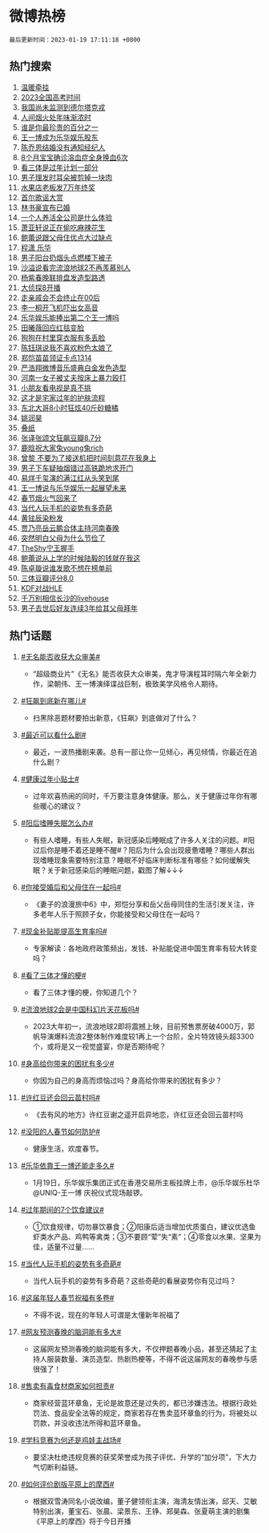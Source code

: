 # 微博热榜

`最后更新时间：2023-01-19 17:11:18 +0800`

## 热门搜索

1. [温暖牵挂](https://m.weibo.cn/search?containerid=100103type%3D1%26t%3D10%26q%3D%23%E6%B8%A9%E6%9A%96%E7%89%B5%E6%8C%82%23&stream_entry_id=51&isnewpage=1&extparam=seat%3D1%26c_type%3D51%26cate%3D10103%26pos%3D0%26filter_type%3Drealtimehot%26dgr%3D0%26display_time%3D1674119477%26pre_seqid%3D16741194773180250566208&luicode=10000011&lfid=106003type%253D25%2526t%253D3%2526disable_hot%253D1%2526filter_type%253Drealtimehot)
1. [2023全国高考时间](https://m.weibo.cn/search?containerid=100103type%3D1%26t%3D10%26q%3D%232023%E5%85%A8%E5%9B%BD%E9%AB%98%E8%80%83%E6%97%B6%E9%97%B4%23&stream_entry_id=31&isnewpage=1&extparam=seat%3D1%26c_type%3D31%26band_rank%3D1%26cate%3D5001%26lcate%3D5001%26pos%3D0%26realpos%3D1%26flag%3D1%26q%3D%25232023%25E5%2585%25A8%25E5%259B%25BD%25E9%25AB%2598%25E8%2580%2583%25E6%2597%25B6%25E9%2597%25B4%2523%26stream_entry_id%3D31%26dgr%3D0%26filter_type%3Drealtimehot%26display_time%3D1674119477%26pre_seqid%3D16741194773180250566208&luicode=10000011&lfid=106003type%253D25%2526t%253D3%2526disable_hot%253D1%2526filter_type%253Drealtimehot)
1. [我国尚未监测到德尔塔克戎](https://m.weibo.cn/search?containerid=100103type%3D1%26t%3D10%26q%3D%23%E6%88%91%E5%9B%BD%E5%B0%9A%E6%9C%AA%E7%9B%91%E6%B5%8B%E5%88%B0%E5%BE%B7%E5%B0%94%E5%A1%94%E5%85%8B%E6%88%8E%23&stream_entry_id=31&isnewpage=1&extparam=seat%3D1%26c_type%3D31%26band_rank%3D2%26cate%3D5001%26lcate%3D5001%26pos%3D1%26realpos%3D2%26flag%3D1%26q%3D%2523%25E6%2588%2591%25E5%259B%25BD%25E5%25B0%259A%25E6%259C%25AA%25E7%259B%2591%25E6%25B5%258B%25E5%2588%25B0%25E5%25BE%25B7%25E5%25B0%2594%25E5%25A1%2594%25E5%2585%258B%25E6%2588%258E%2523%26stream_entry_id%3D31%26dgr%3D0%26filter_type%3Drealtimehot%26display_time%3D1674119477%26pre_seqid%3D16741194773180250566208&luicode=10000011&lfid=106003type%253D25%2526t%253D3%2526disable_hot%253D1%2526filter_type%253Drealtimehot)
1. [人间烟火处年味渐浓时](https://m.weibo.cn/search?containerid=100103type%3D1%26t%3D10%26q%3D%23%E4%BA%BA%E9%97%B4%E7%83%9F%E7%81%AB%E5%A4%84%E5%B9%B4%E5%91%B3%E6%B8%90%E6%B5%93%E6%97%B6%23&stream_entry_id=31&isnewpage=1&extparam=seat%3D1%26c_type%3D31%26band_rank%3D3%26cate%3D5001%26lcate%3D5001%26pos%3D2%26realpos%3D3%26flag%3D0%26q%3D%2523%25E4%25BA%25BA%25E9%2597%25B4%25E7%2583%259F%25E7%2581%25AB%25E5%25A4%2584%25E5%25B9%25B4%25E5%2591%25B3%25E6%25B8%2590%25E6%25B5%2593%25E6%2597%25B6%2523%26stream_entry_id%3D31%26dgr%3D0%26filter_type%3Drealtimehot%26display_time%3D1674119477%26pre_seqid%3D16741194773180250566208&luicode=10000011&lfid=106003type%253D25%2526t%253D3%2526disable_hot%253D1%2526filter_type%253Drealtimehot)
1. [谁是你最珍贵的百分之一](https://m.weibo.cn/search?containerid=100103type%3D1%26t%3D10%26q%3D%23%E8%B0%81%E6%98%AF%E4%BD%A0%E6%9C%80%E7%8F%8D%E8%B4%B5%E7%9A%84%E7%99%BE%E5%88%86%E4%B9%8B%E4%B8%80%23&stream_entry_id=31&isnewpage=1&extparam=seat%3D1%26c_type%3D31%26band_rank%3D4%26topic_ad%3D1%26cate%3D5001%26lcate%3D5001%26pos%3D3%26q%3D%2523%25E8%25B0%2581%25E6%2598%25AF%25E4%25BD%25A0%25E6%259C%2580%25E7%258F%258D%25E8%25B4%25B5%25E7%259A%2584%25E7%2599%25BE%25E5%2588%2586%25E4%25B9%258B%25E4%25B8%2580%2523%26stream_entry_id%3D31%26dgr%3D0%26filter_type%3Drealtimehot%26adid%3D178576%26display_time%3D1674119477%26pre_seqid%3D16741194773180250566208&luicode=10000011&lfid=106003type%253D25%2526t%253D3%2526disable_hot%253D1%2526filter_type%253Drealtimehot)
1. [王一博成为乐华娱乐股东](https://m.weibo.cn/search?containerid=100103type%3D1%26t%3D10%26q%3D%23%E7%8E%8B%E4%B8%80%E5%8D%9A%E6%88%90%E4%B8%BA%E4%B9%90%E5%8D%8E%E5%A8%B1%E4%B9%90%E8%82%A1%E4%B8%9C%23&stream_entry_id=31&isnewpage=1&extparam=seat%3D1%26c_type%3D31%26band_rank%3D4%26cate%3D5001%26lcate%3D5001%26pos%3D4%26realpos%3D4%26flag%3D16%26q%3D%2523%25E7%258E%258B%25E4%25B8%2580%25E5%258D%259A%25E6%2588%2590%25E4%25B8%25BA%25E4%25B9%2590%25E5%258D%258E%25E5%25A8%25B1%25E4%25B9%2590%25E8%2582%25A1%25E4%25B8%259C%2523%26stream_entry_id%3D31%26dgr%3D0%26filter_type%3Drealtimehot%26display_time%3D1674119477%26pre_seqid%3D16741194773180250566208&luicode=10000011&lfid=106003type%253D25%2526t%253D3%2526disable_hot%253D1%2526filter_type%253Drealtimehot)
1. [陈乔恩结婚没有通知经纪人](https://m.weibo.cn/search?containerid=100103type%3D1%26t%3D10%26q%3D%23%E9%99%88%E4%B9%94%E6%81%A9%E7%BB%93%E5%A9%9A%E6%B2%A1%E6%9C%89%E9%80%9A%E7%9F%A5%E7%BB%8F%E7%BA%AA%E4%BA%BA%23&stream_entry_id=31&isnewpage=1&extparam=seat%3D1%26c_type%3D31%26band_rank%3D5%26cate%3D5001%26lcate%3D5001%26pos%3D5%26realpos%3D5%26flag%3D1%26q%3D%2523%25E9%2599%2588%25E4%25B9%2594%25E6%2581%25A9%25E7%25BB%2593%25E5%25A9%259A%25E6%25B2%25A1%25E6%259C%2589%25E9%2580%259A%25E7%259F%25A5%25E7%25BB%258F%25E7%25BA%25AA%25E4%25BA%25BA%2523%26stream_entry_id%3D31%26dgr%3D0%26filter_type%3Drealtimehot%26display_time%3D1674119477%26pre_seqid%3D16741194773180250566208&luicode=10000011&lfid=106003type%253D25%2526t%253D3%2526disable_hot%253D1%2526filter_type%253Drealtimehot)
1. [8个月宝宝确诊溶血症全身换血6次](https://m.weibo.cn/search?containerid=100103type%3D1%26t%3D10%26q%3D%238%E4%B8%AA%E6%9C%88%E5%AE%9D%E5%AE%9D%E7%A1%AE%E8%AF%8A%E6%BA%B6%E8%A1%80%E7%97%87%E5%85%A8%E8%BA%AB%E6%8D%A2%E8%A1%806%E6%AC%A1%23&stream_entry_id=31&isnewpage=1&extparam=seat%3D1%26c_type%3D31%26band_rank%3D6%26cate%3D5001%26lcate%3D5001%26pos%3D6%26realpos%3D6%26flag%3D1%26q%3D%25238%25E4%25B8%25AA%25E6%259C%2588%25E5%25AE%259D%25E5%25AE%259D%25E7%25A1%25AE%25E8%25AF%258A%25E6%25BA%25B6%25E8%25A1%2580%25E7%2597%2587%25E5%2585%25A8%25E8%25BA%25AB%25E6%258D%25A2%25E8%25A1%25806%25E6%25AC%25A1%2523%26stream_entry_id%3D31%26dgr%3D0%26filter_type%3Drealtimehot%26display_time%3D1674119477%26pre_seqid%3D16741194773180250566208&luicode=10000011&lfid=106003type%253D25%2526t%253D3%2526disable_hot%253D1%2526filter_type%253Drealtimehot)
1. [看三体是过年计划一部分](https://m.weibo.cn/search?containerid=100103type%3D1%26t%3D10%26q%3D%23%E7%9C%8B%E4%B8%89%E4%BD%93%E6%98%AF%E8%BF%87%E5%B9%B4%E8%AE%A1%E5%88%92%E4%B8%80%E9%83%A8%E5%88%86%23&stream_entry_id=31&isnewpage=1&extparam=seat%3D1%26c_type%3D31%26band_rank%3D7%26topic_ad%3D1%26cate%3D5001%26lcate%3D5001%26pos%3D7%26q%3D%2523%25E7%259C%258B%25E4%25B8%2589%25E4%25BD%2593%25E6%2598%25AF%25E8%25BF%2587%25E5%25B9%25B4%25E8%25AE%25A1%25E5%2588%2592%25E4%25B8%2580%25E9%2583%25A8%25E5%2588%2586%2523%26stream_entry_id%3D31%26dgr%3D0%26filter_type%3Drealtimehot%26adid%3D178416%26display_time%3D1674119477%26pre_seqid%3D16741194773180250566208&luicode=10000011&lfid=106003type%253D25%2526t%253D3%2526disable_hot%253D1%2526filter_type%253Drealtimehot)
1. [男子理发时耳朵被剪掉一块肉](https://m.weibo.cn/search?containerid=100103type%3D1%26t%3D10%26q%3D%23%E7%94%B7%E5%AD%90%E7%90%86%E5%8F%91%E6%97%B6%E8%80%B3%E6%9C%B5%E8%A2%AB%E5%89%AA%E6%8E%89%E4%B8%80%E5%9D%97%E8%82%89%23&stream_entry_id=31&isnewpage=1&extparam=seat%3D1%26c_type%3D31%26band_rank%3D7%26cate%3D5001%26lcate%3D5001%26pos%3D8%26realpos%3D7%26flag%3D0%26q%3D%2523%25E7%2594%25B7%25E5%25AD%2590%25E7%2590%2586%25E5%258F%2591%25E6%2597%25B6%25E8%2580%25B3%25E6%259C%25B5%25E8%25A2%25AB%25E5%2589%25AA%25E6%258E%2589%25E4%25B8%2580%25E5%259D%2597%25E8%2582%2589%2523%26stream_entry_id%3D31%26dgr%3D0%26filter_type%3Drealtimehot%26display_time%3D1674119477%26pre_seqid%3D16741194773180250566208&luicode=10000011&lfid=106003type%253D25%2526t%253D3%2526disable_hot%253D1%2526filter_type%253Drealtimehot)
1. [水果店老板发7万年终奖](https://m.weibo.cn/search?containerid=100103type%3D1%26t%3D10%26q%3D%23%E6%B0%B4%E6%9E%9C%E5%BA%97%E8%80%81%E6%9D%BF%E5%8F%917%E4%B8%87%E5%B9%B4%E7%BB%88%E5%A5%96%23&stream_entry_id=31&isnewpage=1&extparam=seat%3D1%26c_type%3D31%26band_rank%3D8%26cate%3D5001%26lcate%3D5001%26pos%3D9%26realpos%3D8%26flag%3D0%26q%3D%2523%25E6%25B0%25B4%25E6%259E%259C%25E5%25BA%2597%25E8%2580%2581%25E6%259D%25BF%25E5%258F%25917%25E4%25B8%2587%25E5%25B9%25B4%25E7%25BB%2588%25E5%25A5%2596%2523%26stream_entry_id%3D31%26dgr%3D0%26filter_type%3Drealtimehot%26display_time%3D1674119477%26pre_seqid%3D16741194773180250566208&luicode=10000011&lfid=106003type%253D25%2526t%253D3%2526disable_hot%253D1%2526filter_type%253Drealtimehot)
1. [首尔歌谣大赏](https://m.weibo.cn/search?containerid=100103type%3D1%26t%3D10%26q%3D%E9%A6%96%E5%B0%94%E6%AD%8C%E8%B0%A3%E5%A4%A7%E8%B5%8F&stream_entry_id=31&isnewpage=1&extparam=seat%3D1%26c_type%3D31%26band_rank%3D9%26cate%3D5001%26lcate%3D5001%26pos%3D10%26realpos%3D9%26flag%3D1%26q%3D%25E9%25A6%2596%25E5%25B0%2594%25E6%25AD%258C%25E8%25B0%25A3%25E5%25A4%25A7%25E8%25B5%258F%26stream_entry_id%3D31%26dgr%3D0%26filter_type%3Drealtimehot%26display_time%3D1674119477%26pre_seqid%3D16741194773180250566208&luicode=10000011&lfid=106003type%253D25%2526t%253D3%2526disable_hot%253D1%2526filter_type%253Drealtimehot)
1. [林书豪宣布已婚](https://m.weibo.cn/search?containerid=100103type%3D1%26t%3D10%26q%3D%23%E6%9E%97%E4%B9%A6%E8%B1%AA%E5%AE%A3%E5%B8%83%E5%B7%B2%E5%A9%9A%23&stream_entry_id=31&isnewpage=1&extparam=seat%3D1%26c_type%3D31%26band_rank%3D10%26cate%3D5001%26lcate%3D5001%26pos%3D11%26realpos%3D10%26flag%3D2%26q%3D%2523%25E6%259E%2597%25E4%25B9%25A6%25E8%25B1%25AA%25E5%25AE%25A3%25E5%25B8%2583%25E5%25B7%25B2%25E5%25A9%259A%2523%26stream_entry_id%3D31%26dgr%3D0%26filter_type%3Drealtimehot%26display_time%3D1674119477%26pre_seqid%3D16741194773180250566208&luicode=10000011&lfid=106003type%253D25%2526t%253D3%2526disable_hot%253D1%2526filter_type%253Drealtimehot)
1. [一个人养活全公司是什么体验](https://m.weibo.cn/search?containerid=100103type%3D1%26t%3D10%26q%3D%23%E4%B8%80%E4%B8%AA%E4%BA%BA%E5%85%BB%E6%B4%BB%E5%85%A8%E5%85%AC%E5%8F%B8%E6%98%AF%E4%BB%80%E4%B9%88%E4%BD%93%E9%AA%8C%23&stream_entry_id=31&isnewpage=1&extparam=seat%3D1%26c_type%3D31%26band_rank%3D11%26cate%3D5001%26lcate%3D5001%26pos%3D12%26realpos%3D11%26flag%3D1%26q%3D%2523%25E4%25B8%2580%25E4%25B8%25AA%25E4%25BA%25BA%25E5%2585%25BB%25E6%25B4%25BB%25E5%2585%25A8%25E5%2585%25AC%25E5%258F%25B8%25E6%2598%25AF%25E4%25BB%2580%25E4%25B9%2588%25E4%25BD%2593%25E9%25AA%258C%2523%26stream_entry_id%3D31%26dgr%3D0%26filter_type%3Drealtimehot%26display_time%3D1674119477%26pre_seqid%3D16741194773180250566208&luicode=10000011&lfid=106003type%253D25%2526t%253D3%2526disable_hot%253D1%2526filter_type%253Drealtimehot)
1. [萧亚轩说正在偷吃麻辣花生](https://m.weibo.cn/search?containerid=100103type%3D1%26t%3D10%26q%3D%23%E8%90%A7%E4%BA%9A%E8%BD%A9%E8%AF%B4%E6%AD%A3%E5%9C%A8%E5%81%B7%E5%90%83%E9%BA%BB%E8%BE%A3%E8%8A%B1%E7%94%9F%23&stream_entry_id=31&isnewpage=1&extparam=seat%3D1%26c_type%3D31%26band_rank%3D12%26cate%3D5001%26lcate%3D5001%26pos%3D13%26realpos%3D12%26flag%3D0%26q%3D%2523%25E8%2590%25A7%25E4%25BA%259A%25E8%25BD%25A9%25E8%25AF%25B4%25E6%25AD%25A3%25E5%259C%25A8%25E5%2581%25B7%25E5%2590%2583%25E9%25BA%25BB%25E8%25BE%25A3%25E8%258A%25B1%25E7%2594%259F%2523%26stream_entry_id%3D31%26dgr%3D0%26filter_type%3Drealtimehot%26display_time%3D1674119477%26pre_seqid%3D16741194773180250566208&luicode=10000011&lfid=106003type%253D25%2526t%253D3%2526disable_hot%253D1%2526filter_type%253Drealtimehot)
1. [鲍蕾说跟父母住优点大过缺点](https://m.weibo.cn/search?containerid=100103type%3D1%26t%3D10%26q%3D%23%E9%B2%8D%E8%95%BE%E8%AF%B4%E8%B7%9F%E7%88%B6%E6%AF%8D%E4%BD%8F%E4%BC%98%E7%82%B9%E5%A4%A7%E8%BF%87%E7%BC%BA%E7%82%B9%23&stream_entry_id=31&isnewpage=1&extparam=seat%3D1%26c_type%3D31%26band_rank%3D13%26cate%3D5001%26lcate%3D5001%26pos%3D14%26realpos%3D13%26flag%3D0%26q%3D%2523%25E9%25B2%258D%25E8%2595%25BE%25E8%25AF%25B4%25E8%25B7%259F%25E7%2588%25B6%25E6%25AF%258D%25E4%25BD%258F%25E4%25BC%2598%25E7%2582%25B9%25E5%25A4%25A7%25E8%25BF%2587%25E7%25BC%25BA%25E7%2582%25B9%2523%26stream_entry_id%3D31%26dgr%3D0%26filter_type%3Drealtimehot%26display_time%3D1674119477%26pre_seqid%3D16741194773180250566208&luicode=10000011&lfid=106003type%253D25%2526t%253D3%2526disable_hot%253D1%2526filter_type%253Drealtimehot)
1. [程潇 乐华](https://m.weibo.cn/search?containerid=100103type%3D1%26t%3D10%26q%3D%E7%A8%8B%E6%BD%87+%E4%B9%90%E5%8D%8E&stream_entry_id=31&isnewpage=1&extparam=seat%3D1%26c_type%3D31%26band_rank%3D14%26cate%3D5001%26lcate%3D5001%26pos%3D15%26realpos%3D14%26flag%3D2%26q%3D%25E7%25A8%258B%25E6%25BD%2587%2520%25E4%25B9%2590%25E5%258D%258E%26stream_entry_id%3D31%26dgr%3D0%26filter_type%3Drealtimehot%26display_time%3D1674119477%26pre_seqid%3D16741194773180250566208&luicode=10000011&lfid=106003type%253D25%2526t%253D3%2526disable_hot%253D1%2526filter_type%253Drealtimehot)
1. [男子阳台扔烟头点燃楼下被子](https://m.weibo.cn/search?containerid=100103type%3D1%26t%3D10%26q%3D%23%E7%94%B7%E5%AD%90%E9%98%B3%E5%8F%B0%E6%89%94%E7%83%9F%E5%A4%B4%E7%82%B9%E7%87%83%E6%A5%BC%E4%B8%8B%E8%A2%AB%E5%AD%90%23&stream_entry_id=31&isnewpage=1&extparam=seat%3D1%26c_type%3D31%26band_rank%3D15%26cate%3D5001%26lcate%3D5001%26pos%3D16%26realpos%3D15%26flag%3D1%26q%3D%2523%25E7%2594%25B7%25E5%25AD%2590%25E9%2598%25B3%25E5%258F%25B0%25E6%2589%2594%25E7%2583%259F%25E5%25A4%25B4%25E7%2582%25B9%25E7%2587%2583%25E6%25A5%25BC%25E4%25B8%258B%25E8%25A2%25AB%25E5%25AD%2590%2523%26stream_entry_id%3D31%26dgr%3D0%26filter_type%3Drealtimehot%26display_time%3D1674119477%26pre_seqid%3D16741194773180250566208&luicode=10000011&lfid=106003type%253D25%2526t%253D3%2526disable_hot%253D1%2526filter_type%253Drealtimehot)
1. [沙溢说看完流浪地球2不再羡慕别人](https://m.weibo.cn/search?containerid=100103type%3D1%26t%3D10%26q%3D%23%E6%B2%99%E6%BA%A2%E8%AF%B4%E7%9C%8B%E5%AE%8C%E6%B5%81%E6%B5%AA%E5%9C%B0%E7%90%832%E4%B8%8D%E5%86%8D%E7%BE%A1%E6%85%95%E5%88%AB%E4%BA%BA%23&stream_entry_id=31&isnewpage=1&extparam=seat%3D1%26c_type%3D31%26band_rank%3D16%26cate%3D5001%26lcate%3D5001%26pos%3D17%26realpos%3D16%26flag%3D0%26q%3D%2523%25E6%25B2%2599%25E6%25BA%25A2%25E8%25AF%25B4%25E7%259C%258B%25E5%25AE%258C%25E6%25B5%2581%25E6%25B5%25AA%25E5%259C%25B0%25E7%2590%25832%25E4%25B8%258D%25E5%2586%258D%25E7%25BE%25A1%25E6%2585%2595%25E5%2588%25AB%25E4%25BA%25BA%2523%26stream_entry_id%3D31%26dgr%3D0%26filter_type%3Drealtimehot%26display_time%3D1674119477%26pre_seqid%3D16741194773180250566208&luicode=10000011&lfid=106003type%253D25%2526t%253D3%2526disable_hot%253D1%2526filter_type%253Drealtimehot)
1. [杨紫春晚联排盘发造型路透](https://m.weibo.cn/search?containerid=100103type%3D1%26t%3D10%26q%3D%23%E6%9D%A8%E7%B4%AB%E6%98%A5%E6%99%9A%E8%81%94%E6%8E%92%E7%9B%98%E5%8F%91%E9%80%A0%E5%9E%8B%E8%B7%AF%E9%80%8F%23&stream_entry_id=31&isnewpage=1&extparam=seat%3D1%26c_type%3D31%26band_rank%3D17%26cate%3D5001%26lcate%3D5001%26pos%3D18%26realpos%3D17%26flag%3D1%26q%3D%2523%25E6%259D%25A8%25E7%25B4%25AB%25E6%2598%25A5%25E6%2599%259A%25E8%2581%2594%25E6%258E%2592%25E7%259B%2598%25E5%258F%2591%25E9%2580%25A0%25E5%259E%258B%25E8%25B7%25AF%25E9%2580%258F%2523%26stream_entry_id%3D31%26dgr%3D0%26filter_type%3Drealtimehot%26display_time%3D1674119477%26pre_seqid%3D16741194773180250566208&luicode=10000011&lfid=106003type%253D25%2526t%253D3%2526disable_hot%253D1%2526filter_type%253Drealtimehot)
1. [大侦探8开播](https://m.weibo.cn/search?containerid=100103type%3D1%26t%3D10%26q%3D%23%E5%A4%A7%E4%BE%A6%E6%8E%A28%E5%BC%80%E6%92%AD%23&stream_entry_id=31&isnewpage=1&extparam=seat%3D1%26c_type%3D31%26band_rank%3D18%26cate%3D5001%26lcate%3D5001%26pos%3D19%26realpos%3D18%26flag%3D1%26q%3D%2523%25E5%25A4%25A7%25E4%25BE%25A6%25E6%258E%25A28%25E5%25BC%2580%25E6%2592%25AD%2523%26stream_entry_id%3D31%26dgr%3D0%26filter_type%3Drealtimehot%26display_time%3D1674119477%26pre_seqid%3D16741194773180250566208&luicode=10000011&lfid=106003type%253D25%2526t%253D3%2526disable_hot%253D1%2526filter_type%253Drealtimehot)
1. [走亲戚会不会终止在00后](https://m.weibo.cn/search?containerid=100103type%3D1%26t%3D10%26q%3D%23%E8%B5%B0%E4%BA%B2%E6%88%9A%E4%BC%9A%E4%B8%8D%E4%BC%9A%E7%BB%88%E6%AD%A2%E5%9C%A800%E5%90%8E%23&stream_entry_id=31&isnewpage=1&extparam=seat%3D1%26c_type%3D31%26band_rank%3D19%26cate%3D5001%26lcate%3D5001%26pos%3D20%26realpos%3D19%26flag%3D1%26q%3D%2523%25E8%25B5%25B0%25E4%25BA%25B2%25E6%2588%259A%25E4%25BC%259A%25E4%25B8%258D%25E4%25BC%259A%25E7%25BB%2588%25E6%25AD%25A2%25E5%259C%25A800%25E5%2590%258E%2523%26stream_entry_id%3D31%26dgr%3D0%26filter_type%3Drealtimehot%26display_time%3D1674119477%26pre_seqid%3D16741194773180250566208&luicode=10000011&lfid=106003type%253D25%2526t%253D3%2526disable_hot%253D1%2526filter_type%253Drealtimehot)
1. [李一桐开飞机吓出女高音](https://m.weibo.cn/search?containerid=100103type%3D1%26t%3D10%26q%3D%23%E6%9D%8E%E4%B8%80%E6%A1%90%E5%BC%80%E9%A3%9E%E6%9C%BA%E5%90%93%E5%87%BA%E5%A5%B3%E9%AB%98%E9%9F%B3%23&stream_entry_id=31&isnewpage=1&extparam=seat%3D1%26c_type%3D31%26band_rank%3D20%26cate%3D5001%26lcate%3D5001%26pos%3D21%26realpos%3D20%26flag%3D1%26q%3D%2523%25E6%259D%258E%25E4%25B8%2580%25E6%25A1%2590%25E5%25BC%2580%25E9%25A3%259E%25E6%259C%25BA%25E5%2590%2593%25E5%2587%25BA%25E5%25A5%25B3%25E9%25AB%2598%25E9%259F%25B3%2523%26stream_entry_id%3D31%26dgr%3D0%26filter_type%3Drealtimehot%26display_time%3D1674119477%26pre_seqid%3D16741194773180250566208&luicode=10000011&lfid=106003type%253D25%2526t%253D3%2526disable_hot%253D1%2526filter_type%253Drealtimehot)
1. [乐华娱乐能捧出第二个王一博吗](https://m.weibo.cn/search?containerid=100103type%3D1%26t%3D10%26q%3D%23%E4%B9%90%E5%8D%8E%E5%A8%B1%E4%B9%90%E8%83%BD%E6%8D%A7%E5%87%BA%E7%AC%AC%E4%BA%8C%E4%B8%AA%E7%8E%8B%E4%B8%80%E5%8D%9A%E5%90%97%23&stream_entry_id=31&isnewpage=1&extparam=seat%3D1%26c_type%3D31%26band_rank%3D21%26cate%3D5001%26lcate%3D5001%26pos%3D22%26realpos%3D21%26flag%3D1%26q%3D%2523%25E4%25B9%2590%25E5%258D%258E%25E5%25A8%25B1%25E4%25B9%2590%25E8%2583%25BD%25E6%258D%25A7%25E5%2587%25BA%25E7%25AC%25AC%25E4%25BA%258C%25E4%25B8%25AA%25E7%258E%258B%25E4%25B8%2580%25E5%258D%259A%25E5%2590%2597%2523%26stream_entry_id%3D31%26dgr%3D0%26filter_type%3Drealtimehot%26display_time%3D1674119477%26pre_seqid%3D16741194773180250566208&luicode=10000011&lfid=106003type%253D25%2526t%253D3%2526disable_hot%253D1%2526filter_type%253Drealtimehot)
1. [田曦薇回应红毯变脸](https://m.weibo.cn/search?containerid=100103type%3D1%26t%3D10%26q%3D%23%E7%94%B0%E6%9B%A6%E8%96%87%E5%9B%9E%E5%BA%94%E7%BA%A2%E6%AF%AF%E5%8F%98%E8%84%B8%23&stream_entry_id=31&isnewpage=1&extparam=seat%3D1%26c_type%3D31%26band_rank%3D22%26cate%3D5001%26lcate%3D5001%26pos%3D23%26realpos%3D22%26flag%3D2%26q%3D%2523%25E7%2594%25B0%25E6%259B%25A6%25E8%2596%2587%25E5%259B%259E%25E5%25BA%2594%25E7%25BA%25A2%25E6%25AF%25AF%25E5%258F%2598%25E8%2584%25B8%2523%26stream_entry_id%3D31%26dgr%3D0%26filter_type%3Drealtimehot%26display_time%3D1674119477%26pre_seqid%3D16741194773180250566208&luicode=10000011&lfid=106003type%253D25%2526t%253D3%2526disable_hot%253D1%2526filter_type%253Drealtimehot)
1. [狗狗在村里穿衣服有多丢脸](https://m.weibo.cn/search?containerid=100103type%3D1%26t%3D10%26q%3D%23%E7%8B%97%E7%8B%97%E5%9C%A8%E6%9D%91%E9%87%8C%E7%A9%BF%E8%A1%A3%E6%9C%8D%E6%9C%89%E5%A4%9A%E4%B8%A2%E8%84%B8%23&stream_entry_id=31&isnewpage=1&extparam=seat%3D1%26c_type%3D31%26band_rank%3D23%26cate%3D5001%26lcate%3D5001%26pos%3D24%26realpos%3D23%26flag%3D0%26q%3D%2523%25E7%258B%2597%25E7%258B%2597%25E5%259C%25A8%25E6%259D%2591%25E9%2587%258C%25E7%25A9%25BF%25E8%25A1%25A3%25E6%259C%258D%25E6%259C%2589%25E5%25A4%259A%25E4%25B8%25A2%25E8%2584%25B8%2523%26stream_entry_id%3D31%26dgr%3D0%26filter_type%3Drealtimehot%26display_time%3D1674119477%26pre_seqid%3D16741194773180250566208&luicode=10000011&lfid=106003type%253D25%2526t%253D3%2526disable_hot%253D1%2526filter_type%253Drealtimehot)
1. [陈钰琪说我不喜欢粉色太娘了](https://m.weibo.cn/search?containerid=100103type%3D1%26t%3D10%26q%3D%23%E9%99%88%E9%92%B0%E7%90%AA%E8%AF%B4%E6%88%91%E4%B8%8D%E5%96%9C%E6%AC%A2%E7%B2%89%E8%89%B2%E5%A4%AA%E5%A8%98%E4%BA%86%23&stream_entry_id=31&isnewpage=1&extparam=seat%3D1%26c_type%3D31%26band_rank%3D24%26cate%3D5001%26lcate%3D5001%26pos%3D25%26realpos%3D24%26flag%3D0%26q%3D%2523%25E9%2599%2588%25E9%2592%25B0%25E7%2590%25AA%25E8%25AF%25B4%25E6%2588%2591%25E4%25B8%258D%25E5%2596%259C%25E6%25AC%25A2%25E7%25B2%2589%25E8%2589%25B2%25E5%25A4%25AA%25E5%25A8%2598%25E4%25BA%2586%2523%26stream_entry_id%3D31%26dgr%3D0%26filter_type%3Drealtimehot%26display_time%3D1674119477%26pre_seqid%3D16741194773180250566208&luicode=10000011&lfid=106003type%253D25%2526t%253D3%2526disable_hot%253D1%2526filter_type%253Drealtimehot)
1. [郑恺苗苗领证卡点1314](https://m.weibo.cn/search?containerid=100103type%3D1%26t%3D10%26q%3D%23%E9%83%91%E6%81%BA%E8%8B%97%E8%8B%97%E9%A2%86%E8%AF%81%E5%8D%A1%E7%82%B91314%23&stream_entry_id=31&isnewpage=1&extparam=seat%3D1%26c_type%3D31%26band_rank%3D25%26cate%3D5001%26lcate%3D5001%26pos%3D26%26realpos%3D25%26flag%3D2%26q%3D%2523%25E9%2583%2591%25E6%2581%25BA%25E8%258B%2597%25E8%258B%2597%25E9%25A2%2586%25E8%25AF%2581%25E5%258D%25A1%25E7%2582%25B91314%2523%26stream_entry_id%3D31%26dgr%3D0%26filter_type%3Drealtimehot%26display_time%3D1674119477%26pre_seqid%3D16741194773180250566208&luicode=10000011&lfid=106003type%253D25%2526t%253D3%2526disable_hot%253D1%2526filter_type%253Drealtimehot)
1. [严浩翔微博音乐盛典白金发色造型](https://m.weibo.cn/search?containerid=100103type%3D1%26t%3D10%26q%3D%23%E4%B8%A5%E6%B5%A9%E7%BF%94%E5%BE%AE%E5%8D%9A%E9%9F%B3%E4%B9%90%E7%9B%9B%E5%85%B8%E7%99%BD%E9%87%91%E5%8F%91%E8%89%B2%E9%80%A0%E5%9E%8B%23&stream_entry_id=31&isnewpage=1&extparam=seat%3D1%26c_type%3D31%26band_rank%3D26%26cate%3D5001%26lcate%3D5001%26pos%3D27%26realpos%3D26%26flag%3D1%26q%3D%2523%25E4%25B8%25A5%25E6%25B5%25A9%25E7%25BF%2594%25E5%25BE%25AE%25E5%258D%259A%25E9%259F%25B3%25E4%25B9%2590%25E7%259B%259B%25E5%2585%25B8%25E7%2599%25BD%25E9%2587%2591%25E5%258F%2591%25E8%2589%25B2%25E9%2580%25A0%25E5%259E%258B%2523%26stream_entry_id%3D31%26dgr%3D0%26filter_type%3Drealtimehot%26display_time%3D1674119477%26pre_seqid%3D16741194773180250566208&luicode=10000011&lfid=106003type%253D25%2526t%253D3%2526disable_hot%253D1%2526filter_type%253Drealtimehot)
1. [河南一女子被丈夫按床上暴力殴打](https://m.weibo.cn/search?containerid=100103type%3D1%26t%3D10%26q%3D%23%E6%B2%B3%E5%8D%97%E4%B8%80%E5%A5%B3%E5%AD%90%E8%A2%AB%E4%B8%88%E5%A4%AB%E6%8C%89%E5%BA%8A%E4%B8%8A%E6%9A%B4%E5%8A%9B%E6%AE%B4%E6%89%93%23&stream_entry_id=31&isnewpage=1&extparam=seat%3D1%26c_type%3D31%26band_rank%3D27%26cate%3D5001%26lcate%3D5001%26pos%3D28%26realpos%3D27%26flag%3D1%26q%3D%2523%25E6%25B2%25B3%25E5%258D%2597%25E4%25B8%2580%25E5%25A5%25B3%25E5%25AD%2590%25E8%25A2%25AB%25E4%25B8%2588%25E5%25A4%25AB%25E6%258C%2589%25E5%25BA%258A%25E4%25B8%258A%25E6%259A%25B4%25E5%258A%259B%25E6%25AE%25B4%25E6%2589%2593%2523%26stream_entry_id%3D31%26dgr%3D0%26filter_type%3Drealtimehot%26display_time%3D1674119477%26pre_seqid%3D16741194773180250566208&luicode=10000011&lfid=106003type%253D25%2526t%253D3%2526disable_hot%253D1%2526filter_type%253Drealtimehot)
1. [小朋友看电视是真不挑](https://m.weibo.cn/search?containerid=100103type%3D1%26t%3D10%26q%3D%23%E5%B0%8F%E6%9C%8B%E5%8F%8B%E7%9C%8B%E7%94%B5%E8%A7%86%E6%98%AF%E7%9C%9F%E4%B8%8D%E6%8C%91%23&stream_entry_id=31&isnewpage=1&extparam=seat%3D1%26c_type%3D31%26band_rank%3D28%26cate%3D5001%26lcate%3D5001%26pos%3D29%26realpos%3D28%26flag%3D1%26q%3D%2523%25E5%25B0%258F%25E6%259C%258B%25E5%258F%258B%25E7%259C%258B%25E7%2594%25B5%25E8%25A7%2586%25E6%2598%25AF%25E7%259C%259F%25E4%25B8%258D%25E6%258C%2591%2523%26stream_entry_id%3D31%26dgr%3D0%26filter_type%3Drealtimehot%26display_time%3D1674119477%26pre_seqid%3D16741194773180250566208&luicode=10000011&lfid=106003type%253D25%2526t%253D3%2526disable_hot%253D1%2526filter_type%253Drealtimehot)
1. [这才是宅家过年的护肤流程](https://m.weibo.cn/search?containerid=100103type%3D1%26t%3D10%26q%3D%23%E8%BF%99%E6%89%8D%E6%98%AF%E5%AE%85%E5%AE%B6%E8%BF%87%E5%B9%B4%E7%9A%84%E6%8A%A4%E8%82%A4%E6%B5%81%E7%A8%8B%23&stream_entry_id=31&isnewpage=1&extparam=seat%3D1%26c_type%3D31%26band_rank%3D29%26cate%3D5001%26lcate%3D5001%26pos%3D30%26realpos%3D29%26flag%3D1%26q%3D%2523%25E8%25BF%2599%25E6%2589%258D%25E6%2598%25AF%25E5%25AE%2585%25E5%25AE%25B6%25E8%25BF%2587%25E5%25B9%25B4%25E7%259A%2584%25E6%258A%25A4%25E8%2582%25A4%25E6%25B5%2581%25E7%25A8%258B%2523%26stream_entry_id%3D31%26dgr%3D0%26filter_type%3Drealtimehot%26display_time%3D1674119477%26pre_seqid%3D16741194773180250566208&luicode=10000011&lfid=106003type%253D25%2526t%253D3%2526disable_hot%253D1%2526filter_type%253Drealtimehot)
1. [东北大哥8小时狂炫40斤砂糖橘](https://m.weibo.cn/search?containerid=100103type%3D1%26t%3D10%26q%3D%23%E4%B8%9C%E5%8C%97%E5%A4%A7%E5%93%A58%E5%B0%8F%E6%97%B6%E7%8B%82%E7%82%AB40%E6%96%A4%E7%A0%82%E7%B3%96%E6%A9%98%23&stream_entry_id=31&isnewpage=1&extparam=seat%3D1%26c_type%3D31%26band_rank%3D30%26cate%3D5001%26lcate%3D5001%26pos%3D31%26realpos%3D30%26flag%3D0%26q%3D%2523%25E4%25B8%259C%25E5%258C%2597%25E5%25A4%25A7%25E5%2593%25A58%25E5%25B0%258F%25E6%2597%25B6%25E7%258B%2582%25E7%2582%25AB40%25E6%2596%25A4%25E7%25A0%2582%25E7%25B3%2596%25E6%25A9%2598%2523%26stream_entry_id%3D31%26dgr%3D0%26filter_type%3Drealtimehot%26display_time%3D1674119477%26pre_seqid%3D16741194773180250566208&luicode=10000011&lfid=106003type%253D25%2526t%253D3%2526disable_hot%253D1%2526filter_type%253Drealtimehot)
1. [姚润昊](https://m.weibo.cn/search?containerid=100103type%3D1%26t%3D10%26q%3D%E5%A7%9A%E6%B6%A6%E6%98%8A&stream_entry_id=31&isnewpage=1&extparam=seat%3D1%26c_type%3D31%26band_rank%3D31%26cate%3D5001%26lcate%3D5001%26pos%3D32%26realpos%3D31%26flag%3D0%26q%3D%25E5%25A7%259A%25E6%25B6%25A6%25E6%2598%258A%26stream_entry_id%3D31%26dgr%3D0%26filter_type%3Drealtimehot%26display_time%3D1674119477%26pre_seqid%3D16741194773180250566208&luicode=10000011&lfid=106003type%253D25%2526t%253D3%2526disable_hot%253D1%2526filter_type%253Drealtimehot)
1. [叠纸](https://m.weibo.cn/search?containerid=100103type%3D1%26t%3D10%26q%3D%E5%8F%A0%E7%BA%B8&stream_entry_id=31&isnewpage=1&extparam=seat%3D1%26c_type%3D31%26band_rank%3D32%26cate%3D5001%26lcate%3D5001%26pos%3D33%26realpos%3D32%26flag%3D0%26q%3D%25E5%258F%25A0%25E7%25BA%25B8%26stream_entry_id%3D31%26dgr%3D0%26filter_type%3Drealtimehot%26display_time%3D1674119477%26pre_seqid%3D16741194773180250566208&luicode=10000011&lfid=106003type%253D25%2526t%253D3%2526disable_hot%253D1%2526filter_type%253Drealtimehot)
1. [张译张颂文狂飙豆瓣8.7分](https://m.weibo.cn/search?containerid=100103type%3D1%26t%3D10%26q%3D%23%E5%BC%A0%E8%AF%91%E5%BC%A0%E9%A2%82%E6%96%87%E7%8B%82%E9%A3%99%E8%B1%86%E7%93%A38.7%E5%88%86%23&stream_entry_id=31&isnewpage=1&extparam=seat%3D1%26c_type%3D31%26band_rank%3D33%26cate%3D5001%26lcate%3D5001%26pos%3D34%26realpos%3D33%26flag%3D1%26q%3D%2523%25E5%25BC%25A0%25E8%25AF%2591%25E5%25BC%25A0%25E9%25A2%2582%25E6%2596%2587%25E7%258B%2582%25E9%25A3%2599%25E8%25B1%2586%25E7%2593%25A38.7%25E5%2588%2586%2523%26stream_entry_id%3D31%26dgr%3D0%26filter_type%3Drealtimehot%26display_time%3D1674119477%26pre_seqid%3D16741194773180250566208&luicode=10000011&lfid=106003type%253D25%2526t%253D3%2526disable_hot%253D1%2526filter_type%253Drealtimehot)
1. [鹿晗祝大家兔young兔rich](https://m.weibo.cn/search?containerid=100103type%3D1%26t%3D10%26q%3D%23%E9%B9%BF%E6%99%97%E7%A5%9D%E5%A4%A7%E5%AE%B6%E5%85%94young%E5%85%94rich%23&stream_entry_id=31&isnewpage=1&extparam=seat%3D1%26c_type%3D31%26band_rank%3D34%26cate%3D5001%26lcate%3D5001%26pos%3D35%26realpos%3D34%26flag%3D0%26q%3D%2523%25E9%25B9%25BF%25E6%2599%2597%25E7%25A5%259D%25E5%25A4%25A7%25E5%25AE%25B6%25E5%2585%2594young%25E5%2585%2594rich%2523%26stream_entry_id%3D31%26dgr%3D0%26filter_type%3Drealtimehot%26display_time%3D1674119477%26pre_seqid%3D16741194773180250566208&luicode=10000011&lfid=106003type%253D25%2526t%253D3%2526disable_hot%253D1%2526filter_type%253Drealtimehot)
1. [曾黎 不要为了接送机把时间刻意花在我身上](https://m.weibo.cn/search?containerid=100103type%3D1%26t%3D10%26q%3D%E6%9B%BE%E9%BB%8E+%E4%B8%8D%E8%A6%81%E4%B8%BA%E4%BA%86%E6%8E%A5%E9%80%81%E6%9C%BA%E6%8A%8A%E6%97%B6%E9%97%B4%E5%88%BB%E6%84%8F%E8%8A%B1%E5%9C%A8%E6%88%91%E8%BA%AB%E4%B8%8A&stream_entry_id=31&isnewpage=1&extparam=seat%3D1%26c_type%3D31%26band_rank%3D35%26cate%3D5001%26lcate%3D5001%26pos%3D36%26realpos%3D35%26flag%3D1%26q%3D%25E6%259B%25BE%25E9%25BB%258E%2520%25E4%25B8%258D%25E8%25A6%2581%25E4%25B8%25BA%25E4%25BA%2586%25E6%258E%25A5%25E9%2580%2581%25E6%259C%25BA%25E6%258A%258A%25E6%2597%25B6%25E9%2597%25B4%25E5%2588%25BB%25E6%2584%258F%25E8%258A%25B1%25E5%259C%25A8%25E6%2588%2591%25E8%25BA%25AB%25E4%25B8%258A%26stream_entry_id%3D31%26dgr%3D0%26filter_type%3Drealtimehot%26display_time%3D1674119477%26pre_seqid%3D16741194773180250566208&luicode=10000011&lfid=106003type%253D25%2526t%253D3%2526disable_hot%253D1%2526filter_type%253Drealtimehot)
1. [男子下车疑抽烟错过高铁跪地求开门](https://m.weibo.cn/search?containerid=100103type%3D1%26t%3D10%26q%3D%23%E7%94%B7%E5%AD%90%E4%B8%8B%E8%BD%A6%E7%96%91%E6%8A%BD%E7%83%9F%E9%94%99%E8%BF%87%E9%AB%98%E9%93%81%E8%B7%AA%E5%9C%B0%E6%B1%82%E5%BC%80%E9%97%A8%23&stream_entry_id=31&isnewpage=1&extparam=seat%3D1%26c_type%3D31%26band_rank%3D36%26cate%3D5001%26lcate%3D5001%26pos%3D37%26realpos%3D36%26flag%3D1%26q%3D%2523%25E7%2594%25B7%25E5%25AD%2590%25E4%25B8%258B%25E8%25BD%25A6%25E7%2596%2591%25E6%258A%25BD%25E7%2583%259F%25E9%2594%2599%25E8%25BF%2587%25E9%25AB%2598%25E9%2593%2581%25E8%25B7%25AA%25E5%259C%25B0%25E6%25B1%2582%25E5%25BC%2580%25E9%2597%25A8%2523%26stream_entry_id%3D31%26dgr%3D0%26filter_type%3Drealtimehot%26display_time%3D1674119477%26pre_seqid%3D16741194773180250566208&luicode=10000011&lfid=106003type%253D25%2526t%253D3%2526disable_hot%253D1%2526filter_type%253Drealtimehot)
1. [易烊千玺演的满江红从头笑到尾](https://m.weibo.cn/search?containerid=100103type%3D1%26t%3D10%26q%3D%23%E6%98%93%E7%83%8A%E5%8D%83%E7%8E%BA%E6%BC%94%E7%9A%84%E6%BB%A1%E6%B1%9F%E7%BA%A2%E4%BB%8E%E5%A4%B4%E7%AC%91%E5%88%B0%E5%B0%BE%23&stream_entry_id=31&isnewpage=1&extparam=seat%3D1%26c_type%3D31%26band_rank%3D37%26cate%3D5001%26lcate%3D5001%26pos%3D38%26realpos%3D37%26flag%3D0%26q%3D%2523%25E6%2598%2593%25E7%2583%258A%25E5%258D%2583%25E7%258E%25BA%25E6%25BC%2594%25E7%259A%2584%25E6%25BB%25A1%25E6%25B1%259F%25E7%25BA%25A2%25E4%25BB%258E%25E5%25A4%25B4%25E7%25AC%2591%25E5%2588%25B0%25E5%25B0%25BE%2523%26stream_entry_id%3D31%26dgr%3D0%26filter_type%3Drealtimehot%26display_time%3D1674119477%26pre_seqid%3D16741194773180250566208&luicode=10000011&lfid=106003type%253D25%2526t%253D3%2526disable_hot%253D1%2526filter_type%253Drealtimehot)
1. [王一博说与乐华娱乐一起展望未来](https://m.weibo.cn/search?containerid=100103type%3D1%26t%3D10%26q%3D%23%E7%8E%8B%E4%B8%80%E5%8D%9A%E8%AF%B4%E4%B8%8E%E4%B9%90%E5%8D%8E%E5%A8%B1%E4%B9%90%E4%B8%80%E8%B5%B7%E5%B1%95%E6%9C%9B%E6%9C%AA%E6%9D%A5%23&stream_entry_id=31&isnewpage=1&extparam=seat%3D1%26c_type%3D31%26band_rank%3D38%26cate%3D5001%26lcate%3D5001%26pos%3D39%26realpos%3D38%26flag%3D1%26q%3D%2523%25E7%258E%258B%25E4%25B8%2580%25E5%258D%259A%25E8%25AF%25B4%25E4%25B8%258E%25E4%25B9%2590%25E5%258D%258E%25E5%25A8%25B1%25E4%25B9%2590%25E4%25B8%2580%25E8%25B5%25B7%25E5%25B1%2595%25E6%259C%259B%25E6%259C%25AA%25E6%259D%25A5%2523%26stream_entry_id%3D31%26dgr%3D0%26filter_type%3Drealtimehot%26display_time%3D1674119477%26pre_seqid%3D16741194773180250566208&luicode=10000011&lfid=106003type%253D25%2526t%253D3%2526disable_hot%253D1%2526filter_type%253Drealtimehot)
1. [春节烟火气回来了](https://m.weibo.cn/search?containerid=100103type%3D1%26t%3D10%26q%3D%23%E6%98%A5%E8%8A%82%E7%83%9F%E7%81%AB%E6%B0%94%E5%9B%9E%E6%9D%A5%E4%BA%86%23&stream_entry_id=31&isnewpage=1&extparam=seat%3D1%26c_type%3D31%26band_rank%3D39%26cate%3D5001%26lcate%3D5001%26pos%3D40%26realpos%3D39%26flag%3D1%26q%3D%2523%25E6%2598%25A5%25E8%258A%2582%25E7%2583%259F%25E7%2581%25AB%25E6%25B0%2594%25E5%259B%259E%25E6%259D%25A5%25E4%25BA%2586%2523%26stream_entry_id%3D31%26dgr%3D0%26filter_type%3Drealtimehot%26display_time%3D1674119477%26pre_seqid%3D16741194773180250566208&luicode=10000011&lfid=106003type%253D25%2526t%253D3%2526disable_hot%253D1%2526filter_type%253Drealtimehot)
1. [当代人玩手机的姿势有多奇葩](https://m.weibo.cn/search?containerid=100103type%3D1%26t%3D10%26q%3D%23%E5%BD%93%E4%BB%A3%E4%BA%BA%E7%8E%A9%E6%89%8B%E6%9C%BA%E7%9A%84%E5%A7%BF%E5%8A%BF%E6%9C%89%E5%A4%9A%E5%A5%87%E8%91%A9%23&stream_entry_id=31&isnewpage=1&extparam=seat%3D1%26c_type%3D31%26band_rank%3D40%26cate%3D5001%26lcate%3D5001%26pos%3D41%26realpos%3D40%26flag%3D1%26q%3D%2523%25E5%25BD%2593%25E4%25BB%25A3%25E4%25BA%25BA%25E7%258E%25A9%25E6%2589%258B%25E6%259C%25BA%25E7%259A%2584%25E5%25A7%25BF%25E5%258A%25BF%25E6%259C%2589%25E5%25A4%259A%25E5%25A5%2587%25E8%2591%25A9%2523%26stream_entry_id%3D31%26dgr%3D0%26filter_type%3Drealtimehot%26display_time%3D1674119477%26pre_seqid%3D16741194773180250566208&luicode=10000011&lfid=106003type%253D25%2526t%253D3%2526disable_hot%253D1%2526filter_type%253Drealtimehot)
1. [黄铉辰染粉发](https://m.weibo.cn/search?containerid=100103type%3D1%26t%3D10%26q%3D%23%E9%BB%84%E9%93%89%E8%BE%B0%E6%9F%93%E7%B2%89%E5%8F%91%23&stream_entry_id=31&isnewpage=1&extparam=seat%3D1%26c_type%3D31%26band_rank%3D41%26cate%3D5001%26lcate%3D5001%26pos%3D42%26realpos%3D41%26flag%3D1%26q%3D%2523%25E9%25BB%2584%25E9%2593%2589%25E8%25BE%25B0%25E6%259F%2593%25E7%25B2%2589%25E5%258F%2591%2523%26stream_entry_id%3D31%26dgr%3D0%26filter_type%3Drealtimehot%26display_time%3D1674119477%26pre_seqid%3D16741194773180250566208&luicode=10000011&lfid=106003type%253D25%2526t%253D3%2526disable_hot%253D1%2526filter_type%253Drealtimehot)
1. [贾乃亮岳云鹏合体主持河南春晚](https://m.weibo.cn/search?containerid=100103type%3D1%26t%3D10%26q%3D%23%E8%B4%BE%E4%B9%83%E4%BA%AE%E5%B2%B3%E4%BA%91%E9%B9%8F%E5%90%88%E4%BD%93%E4%B8%BB%E6%8C%81%E6%B2%B3%E5%8D%97%E6%98%A5%E6%99%9A%23&stream_entry_id=31&isnewpage=1&extparam=seat%3D1%26c_type%3D31%26band_rank%3D42%26cate%3D5001%26lcate%3D5001%26pos%3D43%26realpos%3D42%26flag%3D1%26q%3D%2523%25E8%25B4%25BE%25E4%25B9%2583%25E4%25BA%25AE%25E5%25B2%25B3%25E4%25BA%2591%25E9%25B9%258F%25E5%2590%2588%25E4%25BD%2593%25E4%25B8%25BB%25E6%258C%2581%25E6%25B2%25B3%25E5%258D%2597%25E6%2598%25A5%25E6%2599%259A%2523%26stream_entry_id%3D31%26dgr%3D0%26filter_type%3Drealtimehot%26display_time%3D1674119477%26pre_seqid%3D16741194773180250566208&luicode=10000011&lfid=106003type%253D25%2526t%253D3%2526disable_hot%253D1%2526filter_type%253Drealtimehot)
1. [突然明白父母为什么节俭了](https://m.weibo.cn/search?containerid=100103type%3D1%26t%3D10%26q%3D%23%E7%AA%81%E7%84%B6%E6%98%8E%E7%99%BD%E7%88%B6%E6%AF%8D%E4%B8%BA%E4%BB%80%E4%B9%88%E8%8A%82%E4%BF%AD%E4%BA%86%23&stream_entry_id=31&isnewpage=1&extparam=seat%3D1%26c_type%3D31%26band_rank%3D43%26cate%3D5001%26lcate%3D5001%26pos%3D44%26realpos%3D43%26flag%3D0%26q%3D%2523%25E7%25AA%2581%25E7%2584%25B6%25E6%2598%258E%25E7%2599%25BD%25E7%2588%25B6%25E6%25AF%258D%25E4%25B8%25BA%25E4%25BB%2580%25E4%25B9%2588%25E8%258A%2582%25E4%25BF%25AD%25E4%25BA%2586%2523%26stream_entry_id%3D31%26dgr%3D0%26filter_type%3Drealtimehot%26display_time%3D1674119477%26pre_seqid%3D16741194773180250566208&luicode=10000011&lfid=106003type%253D25%2526t%253D3%2526disable_hot%253D1%2526filter_type%253Drealtimehot)
1. [TheShy宁王握手](https://m.weibo.cn/search?containerid=100103type%3D1%26t%3D10%26q%3D%23TheShy%E5%AE%81%E7%8E%8B%E6%8F%A1%E6%89%8B%23&stream_entry_id=31&isnewpage=1&extparam=seat%3D1%26c_type%3D31%26band_rank%3D44%26cate%3D5001%26lcate%3D5001%26pos%3D45%26realpos%3D44%26flag%3D0%26q%3D%2523TheShy%25E5%25AE%2581%25E7%258E%258B%25E6%258F%25A1%25E6%2589%258B%2523%26stream_entry_id%3D31%26dgr%3D0%26filter_type%3Drealtimehot%26display_time%3D1674119477%26pre_seqid%3D16741194773180250566208&luicode=10000011&lfid=106003type%253D25%2526t%253D3%2526disable_hot%253D1%2526filter_type%253Drealtimehot)
1. [鲍蕾说从上学的时候陆毅的钱就在我这](https://m.weibo.cn/search?containerid=100103type%3D1%26t%3D10%26q%3D%23%E9%B2%8D%E8%95%BE%E8%AF%B4%E4%BB%8E%E4%B8%8A%E5%AD%A6%E7%9A%84%E6%97%B6%E5%80%99%E9%99%86%E6%AF%85%E7%9A%84%E9%92%B1%E5%B0%B1%E5%9C%A8%E6%88%91%E8%BF%99%23&stream_entry_id=31&isnewpage=1&extparam=seat%3D1%26c_type%3D31%26band_rank%3D45%26cate%3D5001%26lcate%3D5001%26pos%3D46%26realpos%3D45%26flag%3D0%26q%3D%2523%25E9%25B2%258D%25E8%2595%25BE%25E8%25AF%25B4%25E4%25BB%258E%25E4%25B8%258A%25E5%25AD%25A6%25E7%259A%2584%25E6%2597%25B6%25E5%2580%2599%25E9%2599%2586%25E6%25AF%2585%25E7%259A%2584%25E9%2592%25B1%25E5%25B0%25B1%25E5%259C%25A8%25E6%2588%2591%25E8%25BF%2599%2523%26stream_entry_id%3D31%26dgr%3D0%26filter_type%3Drealtimehot%26display_time%3D1674119477%26pre_seqid%3D16741194773180250566208&luicode=10000011&lfid=106003type%253D25%2526t%253D3%2526disable_hot%253D1%2526filter_type%253Drealtimehot)
1. [陈卓璇说谁发歌不想在榜单前](https://m.weibo.cn/search?containerid=100103type%3D1%26t%3D10%26q%3D%23%E9%99%88%E5%8D%93%E7%92%87%E8%AF%B4%E8%B0%81%E5%8F%91%E6%AD%8C%E4%B8%8D%E6%83%B3%E5%9C%A8%E6%A6%9C%E5%8D%95%E5%89%8D%23&stream_entry_id=31&isnewpage=1&extparam=seat%3D1%26c_type%3D31%26band_rank%3D46%26cate%3D5001%26lcate%3D5001%26pos%3D47%26realpos%3D46%26flag%3D1%26q%3D%2523%25E9%2599%2588%25E5%258D%2593%25E7%2592%2587%25E8%25AF%25B4%25E8%25B0%2581%25E5%258F%2591%25E6%25AD%258C%25E4%25B8%258D%25E6%2583%25B3%25E5%259C%25A8%25E6%25A6%259C%25E5%258D%2595%25E5%2589%258D%2523%26stream_entry_id%3D31%26dgr%3D0%26filter_type%3Drealtimehot%26display_time%3D1674119477%26pre_seqid%3D16741194773180250566208&luicode=10000011&lfid=106003type%253D25%2526t%253D3%2526disable_hot%253D1%2526filter_type%253Drealtimehot)
1. [三体豆瓣评分8.0](https://m.weibo.cn/search?containerid=100103type%3D1%26t%3D10%26q%3D%23%E4%B8%89%E4%BD%93%E8%B1%86%E7%93%A3%E8%AF%84%E5%88%868.0%23&stream_entry_id=31&isnewpage=1&extparam=seat%3D1%26c_type%3D31%26band_rank%3D47%26cate%3D5001%26lcate%3D5001%26pos%3D48%26realpos%3D47%26flag%3D0%26q%3D%2523%25E4%25B8%2589%25E4%25BD%2593%25E8%25B1%2586%25E7%2593%25A3%25E8%25AF%2584%25E5%2588%25868.0%2523%26stream_entry_id%3D31%26dgr%3D0%26filter_type%3Drealtimehot%26display_time%3D1674119477%26pre_seqid%3D16741194773180250566208&luicode=10000011&lfid=106003type%253D25%2526t%253D3%2526disable_hot%253D1%2526filter_type%253Drealtimehot)
1. [KDF对战HLE](https://m.weibo.cn/search?containerid=100103type%3D1%26t%3D10%26q%3D%23KDF%E5%AF%B9%E6%88%98HLE%23&stream_entry_id=31&isnewpage=1&extparam=seat%3D1%26c_type%3D31%26band_rank%3D48%26cate%3D5001%26lcate%3D5001%26pos%3D49%26realpos%3D48%26flag%3D1%26q%3D%2523KDF%25E5%25AF%25B9%25E6%2588%2598HLE%2523%26stream_entry_id%3D31%26dgr%3D0%26filter_type%3Drealtimehot%26display_time%3D1674119477%26pre_seqid%3D16741194773180250566208&luicode=10000011&lfid=106003type%253D25%2526t%253D3%2526disable_hot%253D1%2526filter_type%253Drealtimehot)
1. [千万别相信长沙的livehouse](https://m.weibo.cn/search?containerid=100103type%3D1%26t%3D10%26q%3D%23%E5%8D%83%E4%B8%87%E5%88%AB%E7%9B%B8%E4%BF%A1%E9%95%BF%E6%B2%99%E7%9A%84livehouse%23&stream_entry_id=31&isnewpage=1&extparam=seat%3D1%26c_type%3D31%26band_rank%3D49%26cate%3D5001%26lcate%3D5001%26pos%3D50%26realpos%3D49%26flag%3D0%26q%3D%2523%25E5%258D%2583%25E4%25B8%2587%25E5%2588%25AB%25E7%259B%25B8%25E4%25BF%25A1%25E9%2595%25BF%25E6%25B2%2599%25E7%259A%2584livehouse%2523%26stream_entry_id%3D31%26dgr%3D0%26filter_type%3Drealtimehot%26display_time%3D1674119477%26pre_seqid%3D16741194773180250566208&luicode=10000011&lfid=106003type%253D25%2526t%253D3%2526disable_hot%253D1%2526filter_type%253Drealtimehot)
1. [男子去世后好友连续3年给其父母拜年](https://m.weibo.cn/search?containerid=100103type%3D1%26t%3D10%26q%3D%23%E7%94%B7%E5%AD%90%E5%8E%BB%E4%B8%96%E5%90%8E%E5%A5%BD%E5%8F%8B%E8%BF%9E%E7%BB%AD3%E5%B9%B4%E7%BB%99%E5%85%B6%E7%88%B6%E6%AF%8D%E6%8B%9C%E5%B9%B4%23&stream_entry_id=31&isnewpage=1&extparam=seat%3D1%26c_type%3D31%26band_rank%3D50%26cate%3D5001%26lcate%3D5001%26pos%3D51%26realpos%3D50%26flag%3D0%26q%3D%2523%25E7%2594%25B7%25E5%25AD%2590%25E5%258E%25BB%25E4%25B8%2596%25E5%2590%258E%25E5%25A5%25BD%25E5%258F%258B%25E8%25BF%259E%25E7%25BB%25AD3%25E5%25B9%25B4%25E7%25BB%2599%25E5%2585%25B6%25E7%2588%25B6%25E6%25AF%258D%25E6%258B%259C%25E5%25B9%25B4%2523%26stream_entry_id%3D31%26dgr%3D0%26filter_type%3Drealtimehot%26display_time%3D1674119477%26pre_seqid%3D16741194773180250566208&luicode=10000011&lfid=106003type%253D25%2526t%253D3%2526disable_hot%253D1%2526filter_type%253Drealtimehot)

## 热门话题

1. [#无名能否收获大众审美#](https://m.weibo.cn/search?containerid=231522type%3D1%26t%3D10%26q%3D%23%E6%97%A0%E5%90%8D%E8%83%BD%E5%90%A6%E6%94%B6%E8%8E%B7%E5%A4%A7%E4%BC%97%E5%AE%A1%E7%BE%8E%23&stream_entry_id=128&isnewpage=1&extparam=seat%3D1%26cate%3D5004%26dgr%3D0%26unitid%3D1674105130371%26lcate%3D5004%26pos%3D1-0-0%26c_type%3D128%26display_time%3D1674119478%26pre_seqid%3D1674119478825016963186&luicode=10000011&lfid=231648_-_4)
    - “超级商业片”《无名》能否收获大众审美，鬼才导演程耳时隔六年全新力作，梁朝伟、王一博演绎谍战巨制，极致美学风格令人期待。

1. [#狂飙到底新在哪儿#](https://m.weibo.cn/search?containerid=231522type%3D1%26t%3D10%26q%3D%23%E7%8B%82%E9%A3%99%E5%88%B0%E5%BA%95%E6%96%B0%E5%9C%A8%E5%93%AA%E5%84%BF%23&stream_entry_id=128&isnewpage=1&extparam=seat%3D1%26cate%3D5004%26dgr%3D0%26unitid%3D1674112631448%26lcate%3D5004%26pos%3D1-0-1%26c_type%3D128%26display_time%3D1674119478%26pre_seqid%3D1674119478825016963186&luicode=10000011&lfid=231648_-_4)
    - 扫黑除恶题材要拍出新意，《狂飙》到底做对了什么？

1. [#最近可以看什么剧#](https://m.weibo.cn/search?containerid=231522type%3D1%26t%3D10%26q%3D%23%E6%9C%80%E8%BF%91%E5%8F%AF%E4%BB%A5%E7%9C%8B%E4%BB%80%E4%B9%88%E5%89%A7%23&stream_entry_id=128&isnewpage=1&extparam=seat%3D1%26cate%3D5004%26dgr%3D0%26unitid%3D1673960849309%26lcate%3D5004%26pos%3D1-0-2%26c_type%3D128%26display_time%3D1674119478%26pre_seqid%3D1674119478825016963186&luicode=10000011&lfid=231648_-_4)
    - 最近，一波热播剧来袭。总有一部让你一见倾心，再见倾情，你最近在追什么剧？

1. [#健康过年小贴士#](https://m.weibo.cn/search?containerid=231522type%3D1%26t%3D10%26q%3D%23%E5%81%A5%E5%BA%B7%E8%BF%87%E5%B9%B4%E5%B0%8F%E8%B4%B4%E5%A3%AB%23&stream_entry_id=128&isnewpage=1&extparam=seat%3D1%26cate%3D5004%26dgr%3D0%26unitid%3D1674043937893%26lcate%3D5004%26pos%3D1-0-3%26c_type%3D128%26display_time%3D1674119478%26pre_seqid%3D1674119478825016963186&luicode=10000011&lfid=231648_-_4)
    - 过年欢喜热闹的同时，千万要注意身体健康。那么，关于健康过年你有哪些暖心的建议？

1. [#阳后嗜睡失眠怎么办#](https://m.weibo.cn/search?containerid=231522type%3D1%26t%3D10%26q%3D%23%E9%98%B3%E5%90%8E%E5%97%9C%E7%9D%A1%E5%A4%B1%E7%9C%A0%E6%80%8E%E4%B9%88%E5%8A%9E%23&stream_entry_id=128&isnewpage=1&extparam=seat%3D1%26cate%3D5004%26dgr%3D0%26unitid%3D1674091320814%26lcate%3D5004%26pos%3D1-0-4%26c_type%3D128%26display_time%3D1674119478%26pre_seqid%3D1674119478825016963186&luicode=10000011&lfid=231648_-_4)
    - 有些人嗜睡，有些人失眠，新冠感染后睡眠成了许多人关注的问题。#阳过后你是睡不着还是睡不醒#？阳后为什么会出现疲惫嗜睡？哪些人群出现嗜睡现象需要特别注意？睡眠不好临床判断标准有哪些？如何缓解失眠？关于新冠感染后的睡眠问题，戳图了解↓↓↓ ​​​

1. [#你接受婚后和父母住在一起吗#](https://m.weibo.cn/search?containerid=231522type%3D1%26t%3D10%26q%3D%23%E4%BD%A0%E6%8E%A5%E5%8F%97%E5%A9%9A%E5%90%8E%E5%92%8C%E7%88%B6%E6%AF%8D%E4%BD%8F%E5%9C%A8%E4%B8%80%E8%B5%B7%E5%90%97%23&stream_entry_id=128&isnewpage=1&extparam=seat%3D1%26cate%3D5004%26dgr%3D0%26unitid%3D1674109350289%26lcate%3D5004%26pos%3D1-0-5%26c_type%3D128%26display_time%3D1674119478%26pre_seqid%3D1674119478825016963186&luicode=10000011&lfid=231648_-_4)
    - 《妻子的浪漫旅中6》中，郑恺分享和岳父岳母同住的生活引发关注，许多老年人乐于照顾子女，你能接受和父母住在一起吗？

1. [#现金补贴能提高生育率吗#](https://m.weibo.cn/search?containerid=231522type%3D1%26t%3D10%26q%3D%23%E7%8E%B0%E9%87%91%E8%A1%A5%E8%B4%B4%E8%83%BD%E6%8F%90%E9%AB%98%E7%94%9F%E8%82%B2%E7%8E%87%E5%90%97%23&stream_entry_id=128&isnewpage=1&extparam=seat%3D1%26cate%3D5004%26dgr%3D0%26unitid%3D1673998616417%26lcate%3D5004%26pos%3D1-0-6%26c_type%3D128%26display_time%3D1674119478%26pre_seqid%3D1674119478825016963186&luicode=10000011&lfid=231648_-_4)
    - 专家解读：各地政府政策频出，发钱、补贴能促进中国生育率有较大转变吗？

1. [#看了三体才懂的梗#](https://m.weibo.cn/search?containerid=231522type%3D1%26t%3D10%26q%3D%23%E7%9C%8B%E4%BA%86%E4%B8%89%E4%BD%93%E6%89%8D%E6%87%82%E7%9A%84%E6%A2%97%23&stream_entry_id=128&isnewpage=1&extparam=seat%3D1%26cate%3D5004%26dgr%3D0%26unitid%3D1674055063480%26lcate%3D5004%26pos%3D1-0-7%26c_type%3D128%26display_time%3D1674119478%26pre_seqid%3D1674119478825016963186&luicode=10000011&lfid=231648_-_4)
    - 看了三体才懂的梗，你知道几个？

1. [#流浪地球2会是中国科幻片天花板吗#](https://m.weibo.cn/search?containerid=231522type%3D1%26t%3D10%26q%3D%23%E6%B5%81%E6%B5%AA%E5%9C%B0%E7%90%832%E4%BC%9A%E6%98%AF%E4%B8%AD%E5%9B%BD%E7%A7%91%E5%B9%BB%E7%89%87%E5%A4%A9%E8%8A%B1%E6%9D%BF%E5%90%97%23&stream_entry_id=128&isnewpage=1&extparam=seat%3D1%26cate%3D5004%26dgr%3D0%26unitid%3D1674104531491%26lcate%3D5004%26pos%3D1-0-8%26c_type%3D128%26display_time%3D1674119478%26pre_seqid%3D1674119478825016963186&luicode=10000011&lfid=231648_-_4)
    - 2023大年初一，流浪地球2即将震撼上映，目前预售票房破4000万，郭帆导演爆料流浪2整体制作难度较1再上一个台阶，全片特效镜头超3300个，或将是又一视觉盛宴，你是否期待呢？

1. [#身高给你带来的困扰有多少#](https://m.weibo.cn/search?containerid=231522type%3D1%26t%3D10%26q%3D%23%E8%BA%AB%E9%AB%98%E7%BB%99%E4%BD%A0%E5%B8%A6%E6%9D%A5%E7%9A%84%E5%9B%B0%E6%89%B0%E6%9C%89%E5%A4%9A%E5%B0%91%23&stream_entry_id=128&isnewpage=1&extparam=seat%3D1%26cate%3D5004%26dgr%3D0%26unitid%3D1674086199098%26lcate%3D5004%26pos%3D1-0-9%26c_type%3D128%26display_time%3D1674119478%26pre_seqid%3D1674119478825016963186&luicode=10000011&lfid=231648_-_4)
    - 你因为自己的身高而烦恼过吗？身高给你带来的困扰有多少？

1. [#许红豆还会回云苗村吗#](https://m.weibo.cn/search?containerid=231522type%3D1%26t%3D10%26q%3D%23%E8%AE%B8%E7%BA%A2%E8%B1%86%E8%BF%98%E4%BC%9A%E5%9B%9E%E4%BA%91%E8%8B%97%E6%9D%91%E5%90%97%23&stream_entry_id=128&isnewpage=1&extparam=seat%3D1%26cate%3D5004%26dgr%3D0%26unitid%3D1673962640811%26lcate%3D5004%26pos%3D1-0-10%26c_type%3D128%26display_time%3D1674119478%26pre_seqid%3D1674119478825016963186&luicode=10000011&lfid=231648_-_4)
    - 《去有风的地方》许红豆谢之遥开启异地恋，许红豆还会回云苗村吗

1. [#没阳的人春节如何防护#](https://m.weibo.cn/search?containerid=231522type%3D1%26t%3D10%26q%3D%23%E6%B2%A1%E9%98%B3%E7%9A%84%E4%BA%BA%E6%98%A5%E8%8A%82%E5%A6%82%E4%BD%95%E9%98%B2%E6%8A%A4%23&stream_entry_id=128&isnewpage=1&extparam=seat%3D1%26cate%3D5004%26dgr%3D0%26unitid%3D1674112934759%26lcate%3D5004%26pos%3D1-0-11%26c_type%3D128%26display_time%3D1674119478%26pre_seqid%3D1674119478825016963186&luicode=10000011&lfid=231648_-_4)
    - 健康生活，欢度春节。

1. [#乐华依靠王一博还能走多久#](https://m.weibo.cn/search?containerid=231522type%3D1%26t%3D10%26q%3D%23%E4%B9%90%E5%8D%8E%E4%BE%9D%E9%9D%A0%E7%8E%8B%E4%B8%80%E5%8D%9A%E8%BF%98%E8%83%BD%E8%B5%B0%E5%A4%9A%E4%B9%85%23&stream_entry_id=128&isnewpage=1&extparam=seat%3D1%26cate%3D5004%26dgr%3D0%26unitid%3D1674104218814%26lcate%3D5004%26pos%3D1-0-12%26c_type%3D128%26display_time%3D1674119478%26pre_seqid%3D1674119478825016963186&luicode=10000011&lfid=231648_-_4)
    - 1月19日，乐华娱乐集团正式在香港交易所主板挂牌上市，@乐华娱乐杜华 @UNIQ-王一博 庆祝仪式现场敲锣。

1. [#过年期间的7个饮食建议#](https://m.weibo.cn/search?containerid=231522type%3D1%26t%3D10%26q%3D%23%E8%BF%87%E5%B9%B4%E6%9C%9F%E9%97%B4%E7%9A%847%E4%B8%AA%E9%A5%AE%E9%A3%9F%E5%BB%BA%E8%AE%AE%23&stream_entry_id=128&isnewpage=1&extparam=seat%3D1%26cate%3D5004%26dgr%3D0%26unitid%3D1674107228075%26lcate%3D5004%26pos%3D1-0-13%26c_type%3D128%26display_time%3D1674119478%26pre_seqid%3D1674119478825016963186&luicode=10000011&lfid=231648_-_4)
    - ①饮食规律，切勿暴饮暴食；②阳康后适当增加优质蛋白，建议优选鱼虾类水产品、鸡鸭等禽类；③不要顾“荤”失“素”；④零食以水果、坚果为佳，适量不过量……

1. [#当代人玩手机的姿势有多奇葩#](https://m.weibo.cn/search?containerid=231522type%3D1%26t%3D10%26q%3D%23%E5%BD%93%E4%BB%A3%E4%BA%BA%E7%8E%A9%E6%89%8B%E6%9C%BA%E7%9A%84%E5%A7%BF%E5%8A%BF%E6%9C%89%E5%A4%9A%E5%A5%87%E8%91%A9%23&stream_entry_id=128&isnewpage=1&extparam=seat%3D1%26cate%3D5004%26dgr%3D0%26unitid%3D1674116820929%26lcate%3D5004%26pos%3D1-0-14%26c_type%3D128%26display_time%3D1674119478%26pre_seqid%3D1674119478825016963186&luicode=10000011&lfid=231648_-_4)
    - 当代人玩手机的姿势有多奇葩？这些奇葩的看展姿势你有见过吗？

1. [#这届年轻人春节祝福有多卷#](https://m.weibo.cn/search?containerid=231522type%3D1%26t%3D10%26q%3D%23%E8%BF%99%E5%B1%8A%E5%B9%B4%E8%BD%BB%E4%BA%BA%E6%98%A5%E8%8A%82%E7%A5%9D%E7%A6%8F%E6%9C%89%E5%A4%9A%E5%8D%B7%23&stream_entry_id=128&isnewpage=1&extparam=seat%3D1%26cate%3D5004%26dgr%3D0%26unitid%3D1674108126826%26lcate%3D5004%26pos%3D1-0-15%26c_type%3D128%26display_time%3D1674119478%26pre_seqid%3D1674119478825016963186&luicode=10000011&lfid=231648_-_4)
    - 不得不说，现在的年轻人可谓是太懂新年祝福了

1. [#网友预测春晚的脑洞能有多大#](https://m.weibo.cn/search?containerid=231522type%3D1%26t%3D10%26q%3D%23%E7%BD%91%E5%8F%8B%E9%A2%84%E6%B5%8B%E6%98%A5%E6%99%9A%E7%9A%84%E8%84%91%E6%B4%9E%E8%83%BD%E6%9C%89%E5%A4%9A%E5%A4%A7%23&stream_entry_id=128&isnewpage=1&extparam=seat%3D1%26cate%3D5004%26dgr%3D0%26unitid%3D1674109355648%26lcate%3D5004%26pos%3D1-0-16%26c_type%3D128%26display_time%3D1674119478%26pre_seqid%3D1674119478825016963186&luicode=10000011&lfid=231648_-_4)
    - 这届网友预测春晚的脑洞能有多大，不仅押题春晚小品，甚至还猜起了主持人服装数量、演员造型、热剧热梗等，不得不说这届网友的春晚参与感很强了！

1. [#售卖有毒食材商家如何担责#](https://m.weibo.cn/search?containerid=231522type%3D1%26t%3D10%26q%3D%23%E5%94%AE%E5%8D%96%E6%9C%89%E6%AF%92%E9%A3%9F%E6%9D%90%E5%95%86%E5%AE%B6%E5%A6%82%E4%BD%95%E6%8B%85%E8%B4%A3%23&stream_entry_id=128&isnewpage=1&extparam=seat%3D1%26cate%3D5004%26dgr%3D0%26unitid%3D1674004636703%26lcate%3D5004%26pos%3D1-0-17%26c_type%3D128%26display_time%3D1674119478%26pre_seqid%3D1674119478825016963186&luicode=10000011&lfid=231648_-_4)
    - 商家经营蓝环章鱼，无论是故意还是过失的，都已涉嫌违法。根据行政处罚法、食品安全法等的规定，商家若存在售卖蓝环章鱼的行为，将被处以罚款，并没收违法所得和蓝环章鱼。

1. [#学科竞赛为何还是鸡娃主战场#](https://m.weibo.cn/search?containerid=231522type%3D1%26t%3D10%26q%3D%23%E5%AD%A6%E7%A7%91%E7%AB%9E%E8%B5%9B%E4%B8%BA%E4%BD%95%E8%BF%98%E6%98%AF%E9%B8%A1%E5%A8%83%E4%B8%BB%E6%88%98%E5%9C%BA%23&stream_entry_id=128&isnewpage=1&extparam=seat%3D1%26cate%3D5004%26dgr%3D0%26unitid%3D1674104225511%26lcate%3D5004%26pos%3D1-0-18%26c_type%3D128%26display_time%3D1674119478%26pre_seqid%3D1674119478825016963186&luicode=10000011&lfid=231648_-_4)
    - 要坚决杜绝违规竞赛的获奖荣誉成为孩子评优、升学的“加分项”，下大力气切断利益链。

1. [#如何评价剧版平原上的摩西#](https://m.weibo.cn/search?containerid=231522type%3D1%26t%3D10%26q%3D%23%E5%A6%82%E4%BD%95%E8%AF%84%E4%BB%B7%E5%89%A7%E7%89%88%E5%B9%B3%E5%8E%9F%E4%B8%8A%E7%9A%84%E6%91%A9%E8%A5%BF%23&stream_entry_id=128&isnewpage=1&extparam=seat%3D1%26cate%3D5004%26dgr%3D0%26unitid%3D1674026240394%26lcate%3D5004%26pos%3D1-0-19%26c_type%3D128%26display_time%3D1674119478%26pre_seqid%3D1674119478825016963186&luicode=10000011&lfid=231648_-_4)
    - 根据双雪涛同名小说改编，董子健领衔主演，海清友情出演，邱天、艾敏特别出演，董宝石、张晨、梁景东、王铮、郑昊森、张夏萌主演的剧集《平原上的摩西》将于今日开播

